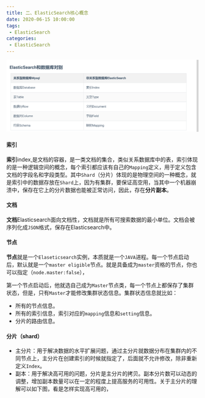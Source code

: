 ```yaml
---
title: 二、ElasticSearch核心概念
date: 2020-06-15 10:00:00
tags:
 - ElasticSearch
categories:
 - ElasticSearch
---
```







![image-2](./2.png)

#### **索引**

**索引**index,是文档的容器，是一类文档的集合，类似关系数据库中的表，索引体现的是一种逻辑空间的概念，每个索引都应该有自己的`Mapping`定义，用于定义包含文档的字段名和字段类型。其中`Shard`（分片）体现的是物理空间的一种概念，就是索引中的数据存放在`Shard`上，因为有集群，要保证高空用，当其中一个机器崩溃中，保存在它上的分片数据也能被正常访问，因此，存在**分片副本**。<br>

#### **文档**

**文档**Elasticsearch面向文档性，文档就是所有可搜索数据的最小单位。文档会被序列化成`JSON`格式，保存在Elasticsearch中。<br>

#### **节点**

**节点**就是一个`Elaseticsearch`实例，本质就是一个`JAVA`进程。每一个节点启动后，默认就是一个`master eligible`节点。就是具备成为`master`资格的节点，你也可以指定（`node.master:false`），

第一个节点启动后，他就选自己成为`Master`节点类，每一个节点上都保存了集群状态，但是，只有`Master`才能修改集群状态信息。集群状态信息就比如：

- 所有的节点信息。
- 所有的索引信息，索引对应的`mapping`信息和`setting`信息。
- 分片的路由信息。

#### **分片（shard）**

- 主分片：用于解决数据的水平扩展问题，通过主分片就数据分布在集群内的不同节点上，主分片在创建索引的时候就指定了，后面就不允许修改，除非重新定义`Index`。
- 副本：用于解决高可用的问题，分片是主分片的拷贝。副本分片数可以动态的调整，增加副本数量可以在一定的程度上提高服务的可用性。关于主分片的理解可以如下图，看是怎样实现高可用的，



















